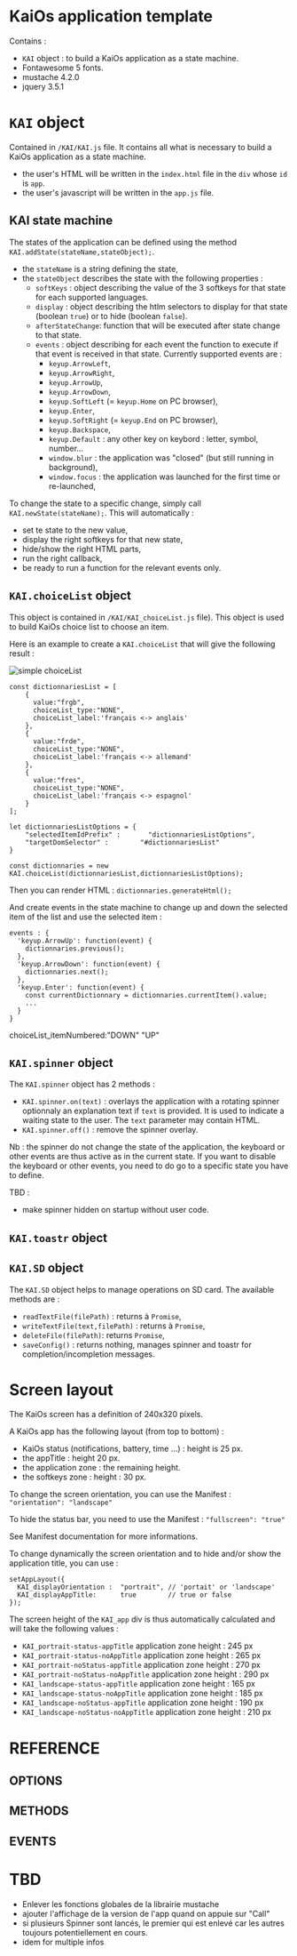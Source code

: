 # KaiOs application template
Contains :
- `KAI` object : to build a KaiOs application as a state machine.
- Fontawesome 5 fonts.
- mustache 4.2.0
- jquery 3.5.1

# `KAI` object
Contained in `/KAI/KAI.js` file. It contains all what is necessary to build a KaiOs application as a state machine.
- the user's HTML will be written in the `index.html` file in the `div` whose `id` is `app`.
- the user's javascript will be written in the `app.js` file.

## KAI state machine
The states of the application can be defined using the method `KAI.addState(stateName,stateObject);`.
- the `stateName` is a string defining the state,
- the `stateObject` describes the state with the following properties :
  - `softKeys` : object describing the value of the 3 softkeys for that state for each supported languages.
  - `display` : object describing the htlm selectors to display for that state (boolean `true`) or to hide (boolean `false`).
  - `afterStateChange`: function that will be executed after state change to that state.
  - `events` : object describing for each event the function to execute if that event is received in that state. Currently supported events are :
    - `keyup.ArrowLeft`,
    - `keyup.ArrowRight`,
    - `keyup.ArrowUp`,
    - `keyup.ArrowDown`,
    - `keyup.SoftLeft` (= `keyup.Home` on PC browser),
    - `keyup.Enter`,
    - `keyup.SoftRight` (= `keyup.End` on PC browser),
    - `keyup.Backspace`,
    - `keyup.Default` : any other key on keybord : letter, symbol, number...
    - `window.blur` : the application was "closed" (but still running in background),
    - `window.focus` : the application was launched for the first time or re-launched,


To change the state to a specific change, simply call `KAI.newState(stateName);`. This will automatically :
- set te state to the new value,
- display the right softkeys for that new state,
- hide/show the right HTML parts,
- run the right callback,
- be ready to run a function for the relevant events only.

## `KAI.choiceList` object
This object is contained in `/KAI/KAI_choiceList.js` file). This object is used to build KaiOs choice list to choose an item.

Here is an example to create a `KAI.choiceList` that will give the following result :

![simple choiceList](screen_copies/choiceList_simple.png)  

```
const dictionnariesList = [
	{
      value:"frgb",
      choiceList_type:"NONE",
      choiceList_label:'français <-> anglais'
	},
    {
      value:"frde",
      choiceList_type:"NONE",
      choiceList_label:'français <-> allemand'
	},
    {
      value:"fres",
      choiceList_type:"NONE",
      choiceList_label:'français <-> espagnol'
	}
];

let dictionnariesListOptions = {
	"selectedItemIdPrefix" :       "dictionnariesListOptions",
	"targetDomSelector" : 		 "#dictionnariesList"
}

const dictionnaries = new KAI.choiceList(dictionnariesList,dictionnariesListOptions);
```

Then you can render HTML : `dictionnaries.generateHtml();`

And create events in the state machine to change up and down the selected item of the list and use the selected item :
```
events : {
  'keyup.ArrowUp': function(event) {
    dictionnaries.previous();
  },
  'keyup.ArrowDown': function(event) {
    dictionnaries.next();
  },
  'keyup.Enter': function(event) {
    const currentDictionnary = dictionnaries.currentItem().value;
    ...
  }
}
```

choiceList_itemNumbered:"DOWN" "UP"


## `KAI.spinner` object
The `KAI.spinner` object has 2 methods :
- `KAI.spinner.on(text)` : overlays the application with a rotating spinner optionnaly an explanation text if `text` is provided. It is used to indicate a waiting state to the user. The `text` parameter may contain HTML.
- `KAI.spinner.off()` : remove the spinner overlay.

Nb : the spinner do not change the state of the application, the keyboard or other events are thus active as in the current state. If you want to disable the keyboard or other events, you need to do go to a specific state you have to define.

TBD :
- make spinner hidden on startup without user code.

## `KAI.toastr` object

## `KAI.SD` object

The `KAI.SD` object helps to manage operations on SD card. The available methods are :

- `readTextFile(filePath)` : returns à `Promise`,
- `writeTextFile(text,filePath)` : returns à `Promise`,
- `deleteFile(filePath)`: returns `Promise`,
- `saveConfig()` : returns nothing, manages spinner and toastr for completion/incompletion messages.

# Screen layout
The KaiOs screen has a definition of 240x320 pixels.

A KaiOs app has the following layout (from top to bottom) :
- KaiOs status (notifications, battery, time ...) : height is 25 px.
- the appTitle : height 20 px.
- the application zone : the remaining height.
- the softkeys zone : height : 30 px.

To change the screen orientation, you can use the Manifest : ``"orientation": "landscape"``

To hide the status bar, you need to use the Manifest : `"fullscreen": "true"`

See Manifest documentation for more informations.

To change dynamically the screen orientation and to hide and/or show the application title, you can use :

```
setAppLayout({
  KAI_displayOrientation :  "portrait", // 'portait' or 'landscape'
  KAI_displayAppTitle:      true        // true or false
});
```

The screen height of the `KAI_app` div is thus automatically calculated and will take the following values :

- `KAI_portrait-status-appTitle`  application zone height : 245
 px
- `KAI_portrait-status-noAppTitle`  application zone height : 265
 px
- `KAI_portrait-noStatus-appTitle`  application zone height : 270
 px
- `KAI_portrait-noStatus-noAppTitle`  application zone height : 290
 px
- `KAI_landscape-status-appTitle`  application zone height : 165
px
- `KAI_landscape-status-noAppTitle`  application zone height : 185
 px
- `KAI_landscape-noStatus-appTitle`  application zone height : 190
 px
- `KAI_landscape-noStatus-noAppTitle`  application zone height : 210
 px

 # REFERENCE
 ## OPTIONS
 ## METHODS
 ## EVENTS

 # TBD

 - Enlever les fonctions globales de la librairie mustache
 - ajouter l'affichage de la version de l'app quand on appuie sur "Call"
 - si plusieurs Spinner sont lancés, le premier qui est enlevé car les autres toujours potentiellement en cours.
 - idem for multiple infos
